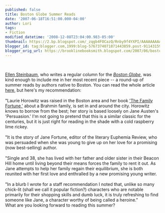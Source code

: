 ```yaml
---
published: false
title: Boston Globe Summer Reads
date: '2007-06-18T16:51:00.000-04:00'
author: Lori
tags:
- Fiction
modified_datetime: '2008-12-08T23:04:00.983-05:00'
thumbnail: https://2.bp.blogspot.com/_zqgb4FOCazQ/Rnby9f4YXPI/AAAAAAAAAB4/wXALutihwyI/s72-c/family.jpg
blogger_id: tag:blogger.com,1999:blog-5767374071871443859.post-9114315946853084973
blogger_orig_url: https://brooklinebooksmith.blogspot.com/2007/06/boston-globe-summer-reads.html
---
```


<a href="https://2.bp.blogspot.com/_zqgb4FOCazQ/Rnby9f4YXPI/AAAAAAAAAB4/wXALutihwyI/s1600-h/family.jpg"><img id="BLOGGER_PHOTO_ID_5077512768250731762" style="FLOAT: left; MARGIN: 0px 10px 10px 0px; CURSOR: hand" alt="" src="https://2.bp.blogspot.com/_zqgb4FOCazQ/Rnby9f4YXPI/AAAAAAAAAB4/wXALutihwyI/s400/family.jpg" border="0" /></a><br /><div><a href="https://www.ellensteinbaum.com/">Ellen Steinbaum</a>, who writes a regular column for the <em><a href="https://www.boston.com/">Boston Globe</a></em>, was kind enough to include me in her most recent piece -- a round-up of summer reads by authors native to Boston. You can read the whole article <a href="https://www.boston.com/ae/books/articles/2007/06/17/great_summer_expectations/">here</a>, but here's my recommendation:</div><br /><div></div><div>"Laurie Horowitz was raised in the Boston area and her book <a href="https://brookline.booksense.com/NASApp/store/Product?s=showproduct&isbn=9780060875275">'The Family Fortune,'</a> about a Brahmin family, is set in and around the city. Horowitz knows to borrow from the best; her story is based loosely on Jane Austen's 'Persuasion.' I'm not going to pretend that this is a similar classic for the centuries, but it is just right for reading in the shade with a cold raspberry lime rickey.</div><br /><div>"It is the story of Jane Fortune, editor of the literary Euphemia Review, who was persuaded when she was young to give up on her love for a promising (now best-selling) author. </div><div><br />"Single and 38, she has lived with her father and older sister in their Beacon Hill home until living beyond their means forces the family to rent it out. As Jane attempts to help her family regain their equilibrium, she is both reunited with her first love and enthralled by a new promising young writer.</div><br /><div>"In a blurb I wrote for a staff recommendation I noted that, unlike so many chick-lit (shall we call it popular fiction?) characters who are notable primarily for their shopping skills and dumb luck, it is truly refreshing to find someone like Jane, a character worthy of being called a heroine."</div><div> </div><div></div><div>What are you looking forward to reading this summer? </div>
